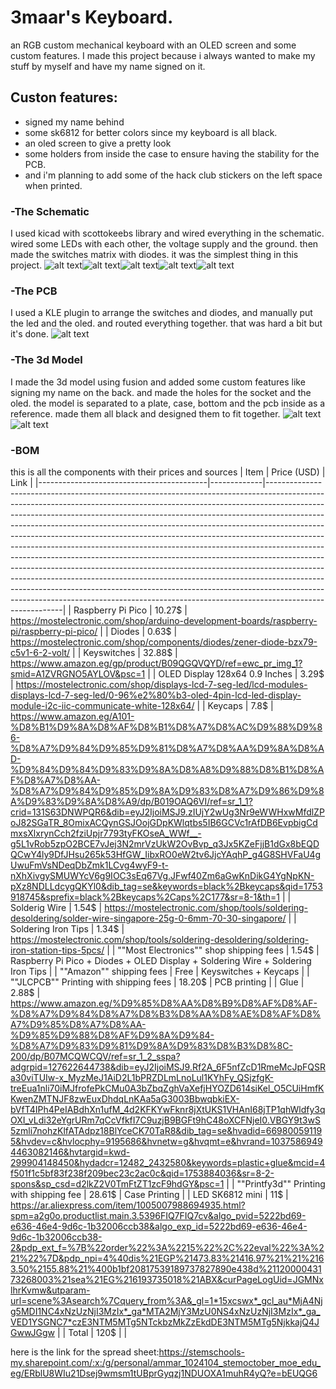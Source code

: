 # 3maar's Keyboard.
an RGB custom mechanical keyboard with an OLED screen and some custom features.
I made this project because i always wanted to make my stuff by myself and have my name signed on it.

## Custon features:
- signed my name behind
- some sk6812 for better colors since my keyboard is all black.
- an oled screen to give a pretty look 
- some holders from inside the case to ensure having the stability for the PCB.
- and i'm planning to add some of the hack club stickers on the left space when printed.

### -The Schematic
I used kicad with scottokeebs library and wired everything in the schematic. wired some LEDs with each other, the voltage supply and the ground. then made the switches matrix with diodes. it was the simplest thing in this project.
![alt text](SCHEM.png)![alt text](image-2.png)![alt text](image-3.png)![alt text](image-4.png)![alt text](image-5.png)
### -The PCB
I used a KLE plugin to arrange the switches and diodes, and manually put the led and the oled. and routed everything together. that was hard a bit but it's done.
![alt text](PCB.png)
### -The 3d Model
I made the 3d model using fusion and added some custom features like signing my name on the back. and made the holes for the socket and the oled. the model is separated to a plate, case, bottom and the pcb inside as a reference. made them all black and designed them to fit together.
![alt text](<CAD assemled.jpg>)![alt text](CAD.png)
### -BOM
this is all the components with their prices and sources
| Item                                     | Price (USD) | Link                                                                                                                                                                                                                                                                                                                                                                                                                                                                                                                                                                                                                                                                                                                                                                                                                                                                                                                |
|------------------------------------------|-------------|---------------------------------------------------------------------------------------------------------------------------------------------------------------------------------------------------------------------------------------------------------------------------------------------------------------------------------------------------------------------------------------------------------------------------------------------------------------------------------------------------------------------------------------------------------------------------------------------------------------------------------------------------------------------------------------------------------------------------------------------------------------------------------------------------------------------------------------------------------------------------------------------------------------------|
| Raspberry Pi Pico                        | 10.27$      | https://mostelectronic.com/shop/arduino-development-boards/raspberry-pi/raspberry-pi-pico/                                                                                                                                                                                                                                                                                                                                                                                                                                                                                                                                                                                                                                                                                                                                                                                                                          |
| Diodes                                   | 0.63$       | https://mostelectronic.com/shop/components/diodes/zener-diode-bzx79-c5v1-6-2-volt/                                                                                                                                                                                                                                                                                                                                                                                                                                                                                                                                                                                                                                                                                                                                                                                                                                  |
| Keyswitches                              | 32.88$      | https://www.amazon.eg/gp/product/B09QGQVQYD/ref=ewc_pr_img_1?smid=A1ZVRGNO5AYLOV&psc=1                                                                                                                                                                                                                                                                                                                                                                                                                                                                                                                                                                                                                                                                                                                                                                                                                              |
| OLED Display 128x64 0.9 Inches           | 3.29$       | https://mostelectronic.com/shop/displays-lcd-7-seg-led/lcd-modules-displays-lcd-7-seg-led/0-96%e2%80%b3-oled-4pin-lcd-led-display-module-i2c-iic-communicate-white-128x64/                                                                                                                                                                                                                                                                                                                                                                                                                                                                                                                                                                                                                                                                                                                                          |
| Keycaps                                  | 7.8$        | https://www.amazon.eg/A101-%D8%B1%D9%8A%D8%AF%D8%B1%D8%A7%D8%AC%D9%88%D9%86-%D8%A7%D9%84%D9%85%D9%81%D8%A7%D8%AA%D9%8A%D8%AD-%D9%84%D9%84%D9%83%D9%8A%D8%A8%D9%88%D8%B1%D8%AF%D8%A7%D8%AA-%D8%A7%D9%84%D9%85%D9%8A%D9%83%D8%A7%D9%86%D9%8A%D9%83%D9%8A%D8%A9/dp/B019OAQ6VI/ref=sr_1_1?crid=131S63DNWPQR6&dib=eyJ2IjoiMSJ9.zIUjY2wUg3Nr9eWWHxwMfdlZPoJ82SGaTR_8OmixACQynGSJOojGDpKWlqtbs5IB6GCVc1rAfDB6EvpbigCdmxsXlxrynCch2fziUpjr7793tyFKOseA_WWf__-g5L1vRob5zpO2BCE7vJej3N2mrVzUkW2OvBvp_q3Jx5KZeFjjB1dGx8bEQDQCwY4ly9DfJHsu265k53HfGW_IibxRO0eW2tv6JjcYAqhP_g4G8SHVFaU4gUwuFmVsNDeqDbZmk1LCvg4wyF9-t-nXhXivgySMUWYcV6g9IOC3sEq67Vg.JFwf40Zm6aGwKnDikG4YgNpKN-pXz8NDLLdcygQKYl0&dib_tag=se&keywords=black%2Bkeycaps&qid=1753918745&sprefix=black%2Bkeycaps%2Caps%2C177&sr=8-1&th=1                                                                                                                                |
| Solderig Wire                            | 1.54$       | https://mostelectronic.com/shop/tools/soldering-desoldering/solder-wire-singapore-25g-0-6mm-70-30-singapore/                                                                                                                                                                                                                                                                                                                                                                                                                                                                                                                                                                                                                                                                                                                                                                                                        |
| Soldering Iron Tips                      | 1.34$       | https://mostelectronic.com/shop/tools/soldering-desoldering/soldering-iron-station-tips-5pcs/                                                                                                                                                                                                                                                                                                                                                                                                                                                                                                                                                                                                                                                                                                                                                                                                                       |
| ""Most Electronics""  shop shipping fees | 1.54$       | Raspberry Pi Pico + Diodes + OLED Display + Soldering Wire + Soldering Iron Tips                                                                                                                                                                                                                                                                                                                                                                                                                                                                                                                                                                                                                                                                                                                                                                                                                                    |
| ""Amazon"" shipping fees                 | Free        | Keyswitches + Keycaps                                                                                                                                                                                                                                                                                                                                                                                                                                                                                                                                                                                                                                                                                                                                                                                                                                                                                               |
| ""JLCPCB"" Printing with shipping fees   | 18.20$      | PCB printing                                                                                                                                                                                                                                                                                                                                                                                                                                                                                                                                                                                                                                                                                                                                                                                                                                                                                                        |
| Glue                                     | 2.88$       | https://www.amazon.eg/%D9%85%D8%AA%D8%B9%D8%AF%D8%AF-%D8%A7%D9%84%D8%A7%D8%B3%D8%AA%D8%AE%D8%AF%D8%A7%D9%85%D8%A7%D8%AA-%D9%85%D9%88%D8%AF%D9%8A%D9%84-%D8%A7%D9%83%D9%81%D9%8A%D9%83%D8%B3%D8%8C-200/dp/B07MCQWCQV/ref=sr_1_2_sspa?adgrpid=127622644738&dib=eyJ2IjoiMSJ9.Rf2A_6F5nfZcD1RmeMcJpFQSRa30viTUIw-x_MyzMeJ1AiD2L1bPRZDLmLnoLul1KYhFy_QSjzfgK-treEua1nli70iMJfrofePkCMu0A3bZbqZghVaXefjHYOZD614siKel_O5CUiHmfKKwenZMTNJF8zwEuxDhdqLnKAa5aG3003BbwqbkiEX-bVfT4IPh4PeIABdhXn1ufM_4d2KFKYwFknr8jXtUKS1VHAnI68jTP1qhWldfy3qOXI_vLdi32eYgrURm7qCcVfkfI7C9uzjB9BGFt9hC48oXCFNjeI0.VBGY9t3wS5zmli7nohzKlfATAdpz18BlYceCK70TaR8&dib_tag=se&hvadid=669800591195&hvdev=c&hvlocphy=9195686&hvnetw=g&hvqmt=e&hvrand=10375869494463082146&hvtargid=kwd-299904148450&hydadcr=12482_2432580&keywords=plastic+glue&mcid=4f501f1c5bf83f238f209bec23c2ac0c&qid=1753884036&sr=8-2-spons&sp_csd=d2lkZ2V0TmFtZT1zcF9hdGY&psc=1 |
| ""Printfy3d"" Printing with shipping fee | 28.61$      | Case Printing                                                                                                                                                                                                                                                                                                                                                                                                                                                                                                                                                                                                                                                                                                                                                                                                                                                                                                       |
| LED SK6812 mini                          | 11$         | https://ar.aliexpress.com/item/1005007988694935.html?spm=a2g0o.productlist.main.3.5396FIQ7FIQ7cv&algo_pvid=5222bd69-e636-46e4-9d6c-1b32006ccb38&algo_exp_id=5222bd69-e636-46e4-9d6c-1b32006ccb38-2&pdp_ext_f=%7B%22order%22%3A%2215%22%2C%22eval%22%3A%221%22%7D&pdp_npi=4%40dis%21EGP%21473.83%21416.97%21%21%2163.50%2155.88%21%400b1bf20817539189737827890e438d%2112000043173268003%21sea%21EG%216193735018%21ABX&curPageLogUid=JGMNxlhrKvmw&utparam-url=scene%3Asearch%7Cquery_from%3A&_gl=1*15xcswx*_gcl_au*MjA4Njg5MDI1NC4xNzUzNjI3MzIx*_ga*MTA2MjY3MzU0NS4xNzUzNjI3MzIx*_ga_VED1YSGNC7*czE3NTM5MTg5NTckbzMkZzEkdDE3NTM5MTg5NjkkajQ4JGwwJGgw                                                                                                                                                                                                                                                                  |
| Total                                    | 120$        |                                                                                                                                                                                                                                                                                                                                                                                                                                                                                                                                                                                                                                                                                                                                                                                                                                                                                                                     |

here is the link for the spread sheet:https://stemschools-my.sharepoint.com/:x:/g/personal/ammar_1024104_stemoctober_moe_edu_eg/ERblU8WIu21Dsej9wmsm1tUBprGyqzj1NDUOXA1muhR4yQ?e=bEUQG6
